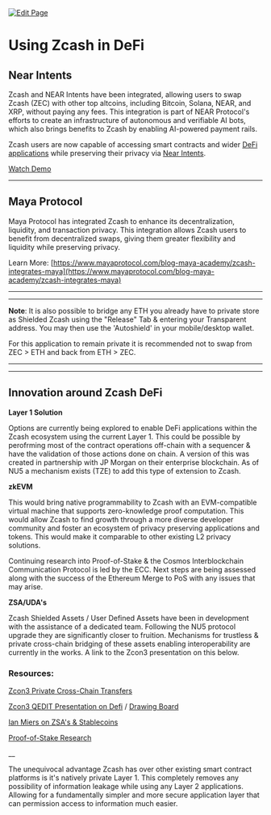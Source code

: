 <a href="https://github.com/zechub/zechub/edit/main/site/guides/Using_ZEC_in_DeFi.md" target="_blank">
  <img src="https://img.shields.io/badge/Edit-blue" alt="Edit Page"/>
</a>

# Using Zcash in DeFi


## Near Intents 

Zcash and NEAR Intents have been integrated, allowing users to swap Zcash (ZEC) with other top altcoins, including Bitcoin, Solana, NEAR, and XRP, without paying any fees.
This integration is part of NEAR Protocol's efforts to create an infrastructure of autonomous and verifiable AI bots, which also brings benefits to Zcash by enabling AI-powered payment rails.

Zcash users are now capable of accessing smart contracts and wider [DeFi applications](https://nym.com/blog/what-is-defi) while preserving their privacy via [Near Intents](https://app.near-intents.org).

[Watch Demo](https://www.youtube.com/watch?v=mKVvXY4yjjA)
___


## Maya Protocol 

Maya Protocol has integrated Zcash to enhance its decentralization, liquidity, and transaction privacy.
This integration allows Zcash users to benefit from decentralized swaps, giving them greater flexibility and liquidity while preserving privacy.

Learn More: [https://www.mayaprotocol.com/blog-maya-academy/zcash-integrates-maya](https://www.mayaprotocol.com/blog-maya-academy/zcash-integrates-maya)
___
___


**Note**: It is also possible to bridge any ETH you already have to private store as Shielded Zcash using the "Release" Tab & entering your Transparent address. You may then use the 'Autoshield' in your mobile/desktop wallet.

   For this application to remain private it is recommended not to swap from ZEC > ETH and back from ETH > ZEC. 


      

___
___

## Innovation around Zcash DeFi 

**Layer 1 Solution**

Options are currently being explored to enable DeFi applications within the Zcash ecosystem using the current Layer 1. This could be possible by perofrming most of the contract operations off-chain with a sequencer & have the validation of those actions done on chain. A version of this was created in partnership with JP Morgan on their enterprise blockchain. As of NU5 a mechanism exists (TZE) to add this type of extension to Zcash. 

**zkEVM**

This would bring native programmability to Zcash with an EVM-compatible virtual machine that supports zero-knowledge proof computation. This would allow Zcash to find growth through a more diverse developer community and foster an ecosystem of privacy preserving applications and tokens. This would make it comparable to other existing L2 privacy solutions. 

Continuing research into Proof-of-Stake & the Cosmos Interblockchain Communication Protocol is led by the ECC. Next steps are being assessed along with the success of the Ethereum Merge to PoS with any issues that may arise. 

**ZSA/UDA's**

Zcash Shielded Assets / User Defined Assets have been in development with the assistance of a dedicated team. Following the NU5 protocol upgrade they are significantly closer to fruition. Mechanisms for trustless & private cross-chain bridging of these assets enabling interoperability are currently in the works. A link to the Zcon3 presentation on this below. 


### Resources:

[Zcon3 Private Cross-Chain Transfers](https://youtu.be/vCvMk2-CJN8)

[Zcon3 QEDIT Presentation on Defi](https://youtu.be/EGjcYhovty0) / [Drawing Board](https://miro.com/app/board/uXjVOhuveHo=/)

[Ian Miers on ZSA's & Stablecoins](https://www.youtube.com/watch?v=hJMWE3zLIcs)

[Proof-of-Stake Research](https://electriccoin.co/blog/proof-of-stake-research-overview-1/)

__

The unequivocal advantage Zcash has over other existing smart contract platforms is it's natively private Layer 1. This completely removes any possibility of information leakage while using any Layer 2 applications. Allowing for a fundamentally simpler and more secure application layer that can permission access to information much easier. 

